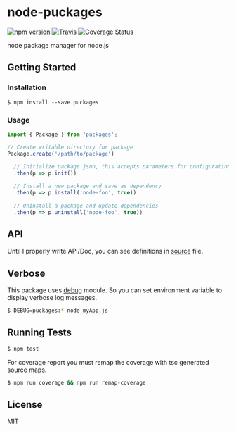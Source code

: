 # node-puckages
[![npm version](https://badge.fury.io/js/puckages.svg)](https://badge.fury.io/js/puckages) [![Travis](https://img.shields.io/travis/ibrahimduran/node-puckages.svg)](https://travis-ci.org/ibrahimduran/node-puckages) [![Coverage Status](https://coveralls.io/repos/github/ibrahimduran/node-puckages/badge.svg?branch=master)](https://coveralls.io/github/ibrahimduran/node-puckages?branch=master)

node package manager for node.js

## Getting Started

### Installation

`$ npm install --save puckages`

### Usage
```js
import { Package } from 'puckages';

// Create writable directory for package
Package.create('/path/to/package')
  
  // Initialize package.json, this accepts parameters for configuration and options.
  .then(p => p.init())

  // Install a new package and save as dependency
  .then(p => p.install('node-foo', true))
  
  // Uninstall a package and update dependencies
  .then(p => p.uninstall('node-foo', true))
```

## API
Until I properly write API/Doc, you can see definitions in [source](src/index.ts) file.

## Verbose
This package uses [debug](https://github.com/visionmedia/debug) module. So you can set environment variable to display verbose log messages.
```sh
$ DEBUG=puckages:* node myApp.js
```

## Running Tests
```bash
$ npm test
```

For coverage report you must remap the coverage with tsc generated source maps.

```bash
$ npm run coverage && npm run remap-coverage
```

## License
MIT
